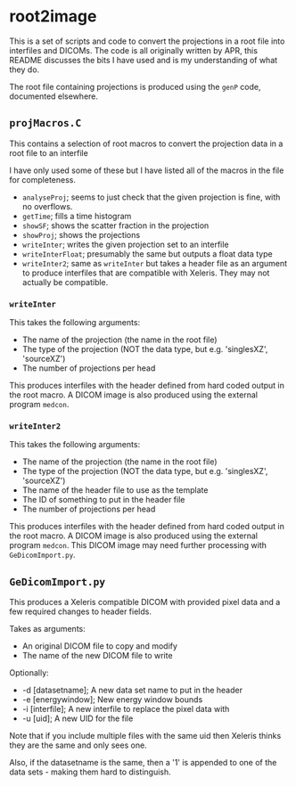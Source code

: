 # root2image #

This is a set of scripts and code to convert the projections in a root file into
interfiles and DICOMs. The code is all originally written by APR, this README
discusses the bits I have used and is my understanding of what they do.

The root file containing projections is produced using the `genP` code,
documented elsewhere.

## `projMacros.C` ##

This contains a selection of root macros to convert the projection data in a
root file to an interfile

I have only used some of these but I have listed all of the macros in the file
for completeness.

+ `analyseProj`; seems to just check that the given projection is fine, with no
  overflows.
+ `getTime`; fills a time histogram
+ `showSF`; shows the scatter fraction in the projection
+ `showProj`; shows the projections
+ `writeInter`; writes the given projection set to an interfile
+ `writeInterFloat`; presumably the same but outputs a float data type
+ `writeInter2`; same as `writeInter` but takes a header file as an argument to
  produce interfiles that are compatible with Xeleris. They may not actually be
  compatible.
  
### `writeInter` ###

This takes the following arguments:

+ The name of the projection (the name in the root file)
+ The type of the projection (NOT the data type, but e.g. 'singlesXZ',
  'sourceXZ')
+ The number of projections per head

This produces interfiles with the header defined from hard coded output in the
root macro. A DICOM image is also produced using the external program `medcon`.

### `writeInter2` ###

This takes the following arguments:

+ The name of the projection (the name in the root file)
+ The type of the projection (NOT the data type, but e.g. 'singlesXZ',
  'sourceXZ')
+ The name of the header file to use as the template
+ The ID of something to put in the header file
+ The number of projections per head

This produces interfiles with the header defined from hard coded output in the
root macro. A DICOM image is also produced using the external program `medcon`.
This DICOM image may need further processing with `GeDicomImport.py`.

## `GeDicomImport.py` ##

This produces a Xeleris compatible DICOM with provided pixel data and a few
required changes to header fields.

Takes as arguments:

+ An original DICOM file to copy and modify
+ The name of the new DICOM file to write

Optionally:

+ -d [datasetname]; A new data set name to put in the header
+ -e [energywindow]; New energy window bounds
+ -i [interfile]; A new interfile to replace the pixel data with
+ -u [uid]; A new UID for the file

Note that if you include multiple files with the same uid then Xeleris thinks
they are the same and only sees one.

Also, if the datasetname is the same, then a '1' is appended to one of the data
sets - making them hard to distinguish.
